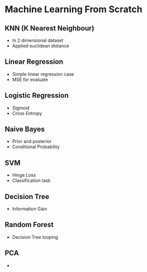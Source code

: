 # Machine Learning From Scratch

## KNN (K Nearest Neighbour)
- In 2 dimensional dataset
- Applied euclidean distance

## Linear Regression
- Simple linear regression case
- MSE for evaluate

## Logistic Regression
- Sigmoid
- Cross Entropy

## Naive Bayes
- Prior and posterior
- Conditional Probability

## SVM
- Hinge Loss
- Classification task

## Decision Tree
- Information Gain

## Random Forest
- Decision Tree looping

## PCA
- 
